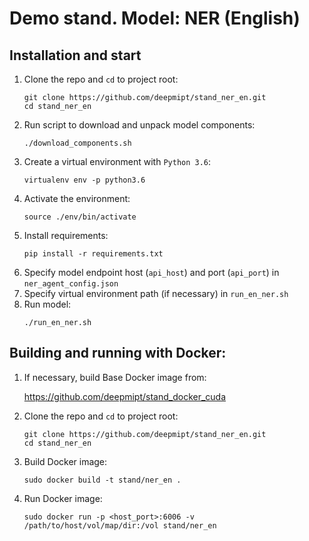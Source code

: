 # Demo stand. Model: NER (English)

## Installation and start
1. Clone the repo and `cd` to project root:
    ```
    git clone https://github.com/deepmipt/stand_ner_en.git
    cd stand_ner_en
    ```
2. Run script to download and unpack model components:
    ```
    ./download_components.sh
    ```   
3. Create a virtual environment with `Python 3.6`:
    ```
    virtualenv env -p python3.6
    ```
4. Activate the environment:
    ```
    source ./env/bin/activate
    ```
5. Install requirements:
    ```
    pip install -r requirements.txt
    ```
6. Specify model endpoint host (`api_host`) and port (`api_port`) in `ner_agent_config.json`
7. Specify virtual environment path (if necessary) in `run_en_ner.sh`
8. Run model:
    ```
    ./run_en_ner.sh
    ```
## Building and running with Docker:
1. If necessary, build Base Docker image from:

   https://github.com/deepmipt/stand_docker_cuda
  
2. Clone the repo and `cd` to project root:
    ```
    git clone https://github.com/deepmipt/stand_ner_en.git
    cd stand_ner_en
    ```
3. Build Docker image:
   ```
   sudo docker build -t stand/ner_en .
   ```
4. Run Docker image:
   ```
   sudo docker run -p <host_port>:6006 -v /path/to/host/vol/map/dir:/vol stand/ner_en
   ```